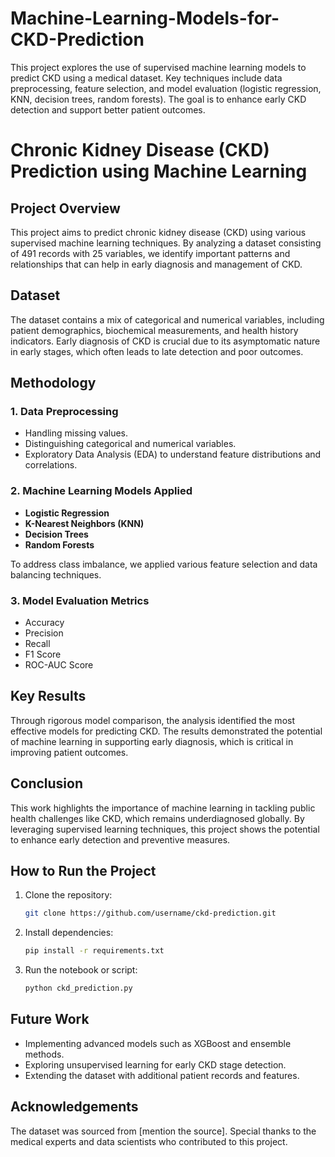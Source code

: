 # Machine-Learning-Models-for-CKD-Prediction
This project explores the use of supervised machine learning models to predict CKD using a medical dataset. Key techniques include data preprocessing, feature selection, and model evaluation (logistic regression, KNN, decision trees, random forests). The goal is to enhance early CKD detection and support better patient outcomes.
# Chronic Kidney Disease (CKD) Prediction using Machine Learning

## Project Overview

This project aims to predict chronic kidney disease (CKD) using various supervised machine learning techniques. By analyzing a dataset consisting of 491 records with 25 variables, we identify important patterns and relationships that can help in early diagnosis and management of CKD.

## Dataset

The dataset contains a mix of categorical and numerical variables, including patient demographics, biochemical measurements, and health history indicators. Early diagnosis of CKD is crucial due to its asymptomatic nature in early stages, which often leads to late detection and poor outcomes.

## Methodology

### 1. Data Preprocessing
- Handling missing values.
- Distinguishing categorical and numerical variables.
- Exploratory Data Analysis (EDA) to understand feature distributions and correlations.

### 2. Machine Learning Models Applied
- **Logistic Regression**
- **K-Nearest Neighbors (KNN)**
- **Decision Trees**
- **Random Forests**

To address class imbalance, we applied various feature selection and data balancing techniques.

### 3. Model Evaluation Metrics
- Accuracy
- Precision
- Recall
- F1 Score
- ROC-AUC Score

## Key Results

Through rigorous model comparison, the analysis identified the most effective models for predicting CKD. The results demonstrated the potential of machine learning in supporting early diagnosis, which is critical in improving patient outcomes.

## Conclusion

This work highlights the importance of machine learning in tackling public health challenges like CKD, which remains underdiagnosed globally. By leveraging supervised learning techniques, this project shows the potential to enhance early detection and preventive measures.

## How to Run the Project

1. Clone the repository:
    ```bash
    git clone https://github.com/username/ckd-prediction.git
    ```
2. Install dependencies:
    ```bash
    pip install -r requirements.txt
    ```
3. Run the notebook or script:
    ```bash
    python ckd_prediction.py
    ```

## Future Work

- Implementing advanced models such as XGBoost and ensemble methods.
- Exploring unsupervised learning for early CKD stage detection.
- Extending the dataset with additional patient records and features.

## Acknowledgements

The dataset was sourced from [mention the source]. Special thanks to the medical experts and data scientists who contributed to this project.

